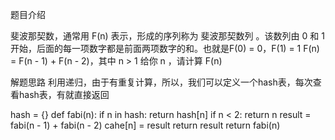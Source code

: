 题目介绍

斐波那契数，通常用 F(n) 表示，形成的序列称为 斐波那契数列 。该数列由 0 和 1 开始，后面的每一项数字都是前面两项数字的和。也就是F(0) = 0，F(1) = 1
F(n) = F(n - 1) + F(n - 2)，其中 n > 1
给你 n ，请计算 F(n) 

解题思路
利用递归，由于有重复计算，所以，我们可以定义一个hash表，每次查看hash表，有就直接返回

hash = {}
def fabi(n):
	if n in hash:
		return hash[n]
	if n < 2:
		return n
	result = fabi(n - 1) + fabi(n - 2)
	cahe[n] = result
	return result
return fabi(n)
